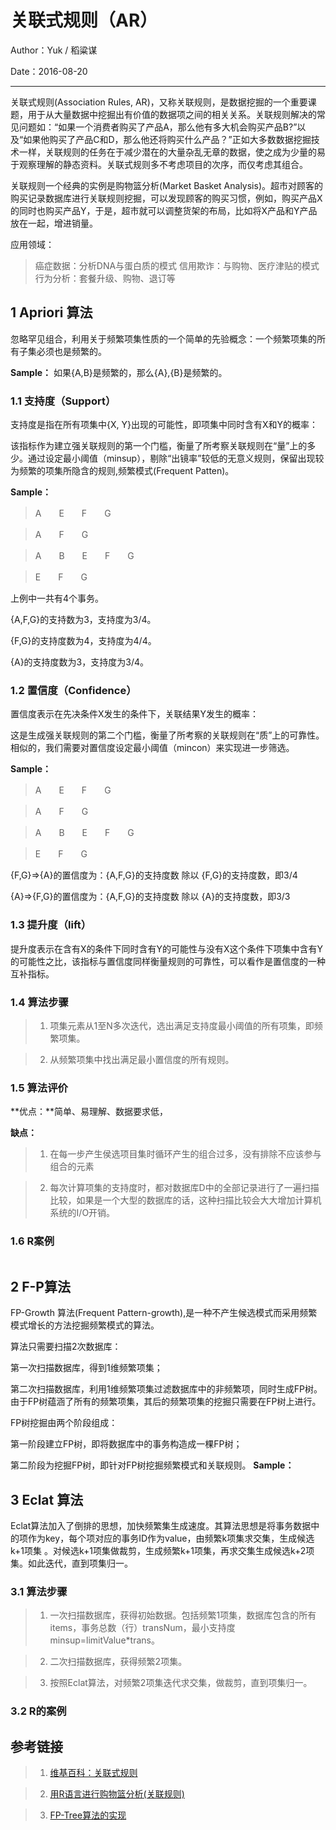 # 关联式规则（AR）

Author：Yuk / 稻粱谋

Date：2016-08-20

---
关联式规则(Association Rules, AR)，又称关联规则，是数据挖掘的一个重要课题，用于从大量数据中挖掘出有价值的数据项之间的相关关系。关联规则解决的常见问题如：“如果一个消费者购买了产品A，那么他有多大机会购买产品B?”以及“如果他购买了产品C和D，那么他还将购买什么产品？”正如大多数数据挖掘技术一样，关联规则的任务在于减少潜在的大量杂乱无章的数据，使之成为少量的易于观察理解的静态资料。关联式规则多不考虑项目的次序，而仅考虑其组合。

关联规则一个经典的实例是购物篮分析(Market Basket Analysis)。超市对顾客的购买记录数据库进行关联规则挖掘，可以发现顾客的购买习惯，例如，购买产品X的同时也购买产品Y，于是，超市就可以调整货架的布局，比如将X产品和Y产品放在一起，增进销量。

应用领域：
> 癌症数据：分析DNA与蛋白质的模式
> 信用欺诈：与购物、医疗津贴的模式
> 行为分析：套餐升级、购物、退订等

## 1 Apriori 算法

忽略罕见组合，利用关于频繁项集性质的一个简单的先验概念：一个频繁项集的所有子集必须也是频繁的。

**Sample：**
如果{A,B}是频繁的，那么{A},{B}是频繁的。

### 1.1 支持度（Support）

支持度是指在所有项集中{X, Y}出现的可能性，即项集中同时含有X和Y的概率：

该指标作为建立强关联规则的第一个门槛，衡量了所考察关联规则在“量”上的多少。通过设定最小阈值（minsup），剔除“出镜率”较低的无意义规则，保留出现较为频繁的项集所隐含的规则,频繁模式(Frequent Patten)。

**Sample：**
> A　　E　　F　　G

> A　　F　　G

> A　　B　　E　　F　　G

> E　　F　　G

上例中一共有4个事务。

{A,F,G}的支持数为3，支持度为3/4。

{F,G}的支持度数为4，支持度为4/4。

{A}的支持度数为3，支持度为3/4。

### 1.2 置信度（Confidence）

置信度表示在先决条件X发生的条件下，关联结果Y发生的概率：

这是生成强关联规则的第二个门槛，衡量了所考察的关联规则在“质”上的可靠性。相似的，我们需要对置信度设定最小阈值（mincon）来实现进一步筛选。

**Sample：**
> A　　E　　F　　G

> A　　F　　G

> A　　B　　E　　F　　G

> E　　F　　G

{F,G}=>{A}的置信度为：{A,F,G}的支持度数 除以 {F,G}的支持度数，即3/4

{A}=>{F,G}的置信度为：{A,F,G}的支持度数 除以 {A}的支持度数，即3/3


### 1.3 提升度（lift）

提升度表示在含有X的条件下同时含有Y的可能性与没有X这个条件下项集中含有Y的可能性之比，该指标与置信度同样衡量规则的可靠性，可以看作是置信度的一种互补指标。

### 1.4 算法步骤

> 1. 项集元素从1至N多次迭代，选出满足支持度最小阈值的所有项集，即频繁项集。

> 2. 从频繁项集中找出满足最小置信度的所有规则。

### 1.5 算法评价
**优点：**简单、易理解、数据要求低，

**缺点：**
> 1. 在每一步产生侯选项目集时循环产生的组合过多，没有排除不应该参与组合的元素

> 2. 每次计算项集的支持度时，都对数据库D中的全部记录进行了一遍扫描比较，如果是一个大型的数据库的话，这种扫描比较会大大增加计算机系统的I/O开销。

### 1.6 R案例
```

```

## 2 F-P算法
FP-Growth 算法(Frequent Pattern-growth),是一种不产生候选模式而采用频繁模式增长的方法挖掘频繁模式的算法。

算法只需要扫描2次数据库：

第一次扫描数据库，得到1维频繁项集；

第二次扫描数据库，利用1维频繁项集过滤数据库中的非频繁项，同时生成FP树。由于FP树蕴涵了所有的频繁项集，其后的频繁项集的挖掘只需要在FP树上进行。

FP树挖掘由两个阶段组成：

第一阶段建立FP树，即将数据库中的事务构造成一棵FP树；

第二阶段为挖掘FP树，即针对FP树挖掘频繁模式和关联规则。
**Sample：**



## 3 Eclat 算法
Eclat算法加入了倒排的思想，加快频繁集生成速度。其算法思想是将事务数据中的项作为key，每个项对应的事务ID作为value，由频繁k项集求交集，生成候选k+1项集 。对候选k+1项集做裁剪，生成频繁k+1项集，再求交集生成候选k+2项集。如此迭代，直到项集归一。

### 3.1 算法步骤
> 1. 一次扫描数据库，获得初始数据。包括频繁1项集，数据库包含的所有items，事务总数（行）transNum，最小支持度minsup=limitValue*trans。

> 2. 二次扫描数据库，获得频繁2项集。

> 3. 按照Eclat算法，对频繁2项集迭代求交集，做裁剪，直到项集归一。

### 3.2 R的案例

## 参考链接
> 1. [维基百科：关联式规则](https://zh.wikipedia.org/wiki/%E5%85%B3%E8%81%94%E5%BC%8F%E8%A7%84%E5%88%99)

> 2. [用R语言进行购物篮分析(关联规则)](http://www.idatacamp.com/2015/09/09/%E7%94%A8r%E8%AF%AD%E8%A8%80%E8%BF%9B%E8%A1%8C%E8%B4%AD%E7%89%A9%E7%AF%AE%E5%88%86%E6%9E%90%EF%BC%88%E5%85%B3%E8%81%94%E8%A7%84%E5%88%99%EF%BC%89/)

> 3. [FP-Tree算法的实现](http://www.cnblogs.com/zhangchaoyang/articles/2198946.html)
